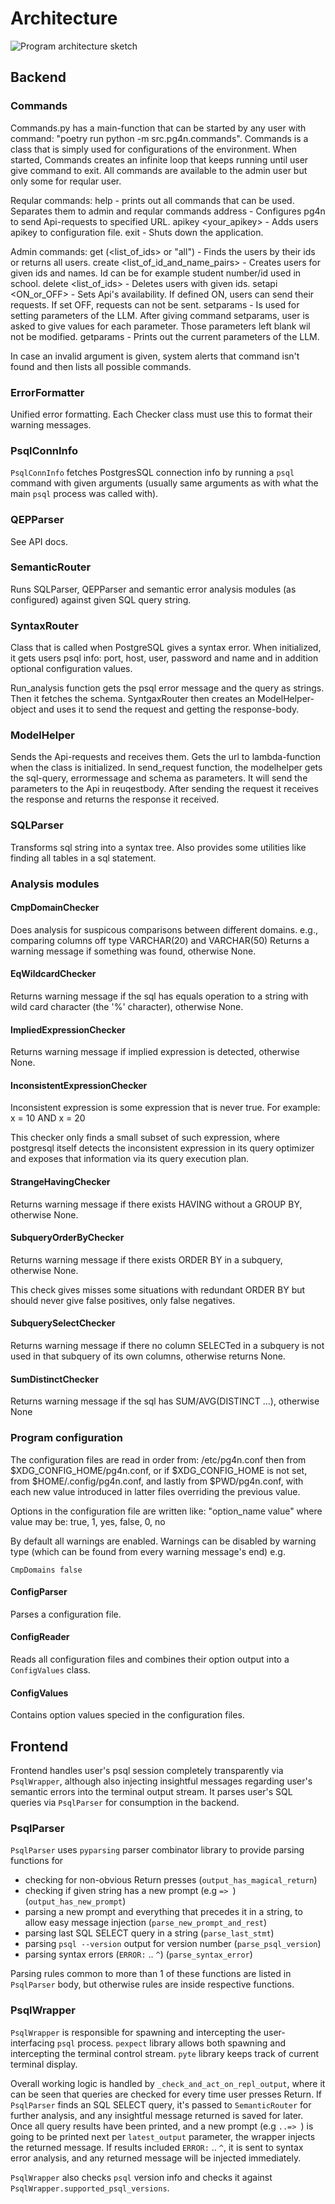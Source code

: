 # Architecture

![Program architecture sketch](./architecture.jpg)

## Backend

### Commands

Commands.py has a main-function that can be started by any user with command: "poetry run python -m src.pg4n.commands". Commands is a class that is simply used for configurations of the environment. When started, Commands creates an infinite loop that keeps running until user give command to exit. All commands are available to the admin user but only some for reqular user. 

Reqular commands:
help - prints out all commands that can be used. Separates them to admin and reqular commands
address <url> - Configures pg4n to send Api-requests to specified URL.
apikey <your_apikey> - Adds users apikey to configuration file.
exit - Shuts down the application.

Admin commands:
get (<list_of_ids> or "all") - Finds the users by their ids or returns all users.
create <list_of_id_and_name_pairs> - Creates users for given ids and names. Id can be for example student number/id used in school.
delete <list_of_ids> - Deletes users with given ids.
setapi <ON_or_OFF> - Sets Api's availability. If defined ON, users can send their requests. If set OFF, requests can not be sent.
setparams - Is used for setting parameters of the LLM. After giving command setparams, user is asked to give values for each parameter. Those parameters left blank wil not be modified.
getparams - Prints out the current parameters of the LLM.

In case an invalid argument is given, system alerts that command isn't found and then lists all possible commands.

### ErrorFormatter
Unified error formatting.
Each Checker class must use this to format their warning messages.

### PsqlConnInfo

`PsqlConnInfo` fetches PostgresSQL connection info by running a `psql` command with given arguments (usually same arguments as with what the main `psql` process was called with).

### QEPParser

See API docs.

### SemanticRouter

Runs SQLParser, QEPParser and semantic error analysis modules (as configured) against given SQL query string.


### SyntaxRouter

Class that is called when PostgreSQL gives a syntax error. When initialized, it gets users psql info: port, host, user, password and name and in addition optional configuration values. 

Run_analysis function gets the psql error message and the query as strings. Then it fetches the schema. SyntgaxRouter then creates an ModelHelper-object and uses it to send the request and getting the response-body.

### ModelHelper
Sends the Api-requests and receives them. Gets the url to lambda-function when the class is  initialized. In send_request function, the modelhelper gets the sql-query, errormessage and schema as parameters. It will send the parameters to the Api in reuqestbody. After sending the request it receives the response and returns the response it received.


### SQLParser

Transforms sql string into a syntax tree.
Also provides some utilities like finding all tables in a sql statement.

### Analysis modules

#### CmpDomainChecker

Does analysis for suspicous comparisons between different domains.
e.g., comparing columns off type VARCHAR(20) and VARCHAR(50)
Returns a warning message if something was found, otherwise None.

#### EqWildcardChecker

Returns warning message if the sql has equals operation to a string with
wild card character (the '%' character), otherwise None.

#### ImpliedExpressionChecker

Returns warning message if implied expression is detected, otherwise None.

#### InconsistentExpressionChecker

Inconsistent expression is some expression that is never true.
For example: x = 10 AND x = 20

This checker only finds a small subset of such expression, where postgresql
itself detects the inconsistent expression in its query optimizer and
exposes that information via its query execution plan.

#### StrangeHavingChecker

Returns warning message if there exists HAVING without a GROUP BY, otherwise None.

#### SubqueryOrderByChecker

Returns warning message if there exists ORDER BY in a subquery,
otherwise None.

This check gives misses some situations with redundant ORDER BY but
should never give false positives, only false negatives.

#### SubquerySelectChecker

Returns warning message if there no column SELECTed in a subquery is
not used in that subquery of its own columns, otherwise returns None.

#### SumDistinctChecker

Returns warning message if the sql has SUM/AVG(DISTINCT ...), otherwise None

### Program configuration

The configuration files are read in order from: /etc/pg4n.conf then from $XDG\_CONFIG\_HOME/pg4n.conf, or if $XDG\_CONFIG\_HOME is not set, from
$HOME/.config/pg4n.conf, and lastly from $PWD/pg4n.conf, with each new value
introduced in latter files overriding the previous value.

Options in the configuration file are written like: "option\_name value" where value may be: true, 1, yes, false, 0, no

By default all warnings are enabled. Warnings can be disabled by warning type (which can be found from every warning message's end) e.g.

`CmpDomains false`

#### ConfigParser

Parses a configuration file.

#### ConfigReader

Reads all configuration files and combines their option output into a `ConfigValues` class.

#### ConfigValues

Contains option values specied in the configuration files.

## Frontend

Frontend handles user's psql session completely transparently via `PsqlWrapper`, although also injecting insightful messages regarding user's semantic errors into the terminal output stream. It parses user's SQL queries via `PsqlParser` for consumption in the backend.

### PsqlParser

`PsqlParser` uses `pyparsing` parser combinator library to provide parsing functions for
- checking for non-obvious Return presses (`output_has_magical_return`)
- checking if given string has a new prompt (e.g `=> `) (`output_has_new_prompt`)
- parsing a new prompt and everything that precedes it in a string, to allow easy message injection (`parse_new_prompt_and_rest`)
- parsing last SQL SELECT query in a string (`parse_last_stmt`)
- parsing `psql --version` output for version number (`parse_psql_version`)
- parsing syntax errors (`ERROR:` .. `^`) (`parse_syntax_error`)

Parsing rules common to more than 1 of these functions are listed in `PsqlParser` body, but otherwise rules are inside respective functions.

### PsqlWrapper

`PsqlWrapper` is responsible for spawning and intercepting the user-interfacing `psql` process. `pexpect` library allows both spawning and intercepting the terminal control stream. `pyte` library keeps track of current terminal display.

Overall working logic is handled by `_check_and_act_on_repl_output`, where it can be seen that queries are checked for every time user presses Return. If `PsqlParser` finds an SQL SELECT query, it's passed to `SemanticRouter` for further analysis, and any insightful message returned is saved for later. Once all query results have been printed, and a new prompt (e.g `..=> `) is going to be printed next per `latest_output` parameter, the wrapper injects the returned message. If results included `ERROR:` .. `^`, it is sent to syntax error analysis, and any returned message will be injected immediately.

`PsqlWrapper` also checks `psql` version info and checks it against `PsqlWrapper.supported_psql_versions`.
